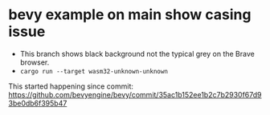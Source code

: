 # bevy example on main show casing issue
- This branch shows black background not the typical grey on the Brave browser.
- `cargo run --target wasm32-unknown-unknown`

This started happening since commit: https://github.com/bevyengine/bevy/commit/35ac1b152ee1b2c7b2930f67d93be0db6f395b47